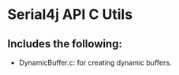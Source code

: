 # Serial4j API C Utils

## Includes the following: 
- DynamicBuffer.c: for creating dynamic buffers.
